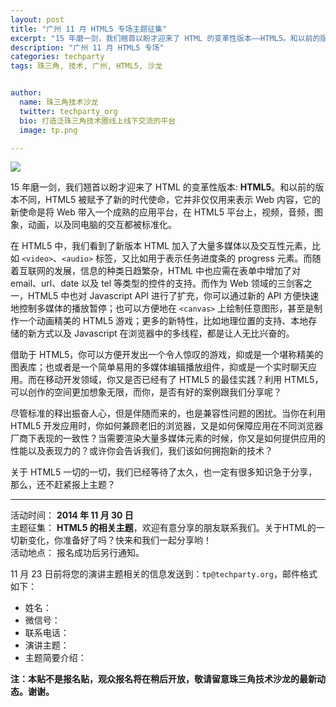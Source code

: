 ```yaml
---
layout: post
title: "广州 11 月 HTML5 专场主题征集"
excerpt: "15 年磨一剑，我们翘首以盼才迎来了 HTML 的变革性版本——HTML5。和以前的版本不同，HTML5 被赋予了新的时代使命，它并非仅仅用来表示 Web 内容，它的新使命是将 Web 带入一个成熟的应用平台，在 HTML5 平台上，视频，音频，图象，动画，以及同电脑的交互都被标准化。"
description: "广州 11 月 HTML5 专场"
categories: techparty
tags: 珠三角, 技术, 广州, HTML5, 沙龙


author:
  name: 珠三角技术沙龙
  twitter: techparty_org
  bio: 打造泛珠三角技术圈线上线下交流的平台
  image: tp.png

---
```


![](http://ww1.sinaimg.cn/large/6907a9d0gw1emaaznkyyfj20m80dw44c.jpg)   

15 年磨一剑，我们翘首以盼才迎来了 HTML 的变革性版本: **HTML5**。和以前的版本不同，HTML5 被赋予了新的时代使命，它并非仅仅用来表示 Web 内容，它的新使命是将 Web 带入一个成熟的应用平台，在 HTML5 平台上，视频，音频，图象，动画，以及同电脑的交互都被标准化。  

  
在 HTML5 中，我们看到了新版本 HTML 加入了大量多媒体以及交互性元素，比如 `<video>`、`<audio>` 标签，又比如用于表示任务进度条的 progress 元素。而随着互联网的发展，信息的种类日趋繁杂，HTML 中也应需在表单中增加了对 email、url、date 以及 tel 等类型的控件的支持。而作为 Web 领域的三剑客之一，HTML5 中也对 Javascript API 进行了扩充，你可以通过新的 API 方便快速地控制多媒体的播放暂停；也可以方便地在 `<canvas>` 上绘制任意图形，甚至是制作一个动画精美的 HTML5 游戏；更多的新特性，比如地理位置的支持、本地存储的新方式以及 Javascript 在浏览器中的多线程，都是让人无比兴奋的。  
  

借助于 HTML5，你可以方便开发出一个令人惊叹的游戏，抑或是一个堪称精美的图表库；也或者是一个简单易用的多媒体编辑播放组件，抑或是一个实时聊天应用。而在移动开发领域，你又是否已经有了 HTML5 的最佳实践？利用 HTML5，可以创作的空间更加想象无限，而你，是否有好的案例跟我们分享呢？  

  
尽管标准的释出振奋人心，但是伴随而来的，也是兼容性问题的困扰。当你在利用 HTML5 开发应用时，你如何兼顾老旧的浏览器，又是如何保障应用在不同浏览器厂商下表现的一致性？当需要渲染大量多媒体元素的时候，你又是如何提供应用的性能以及表现力的？或许你会告诉我们，我们该如何拥抱新的技术？  

  
关于 HTML5 一切的一切，我们已经等待了太久，也一定有很多知识急于分享，那么，还不赶紧报上主题？  
  
---
  
活动时间： **2014 年 11 月 30 日**  
主题征集： **HTML5 的相关主题**，欢迎有意分享的朋友联系我们。关于HTML的一切新变化，你准备好了吗？快来和我们一起分享哟！  
活动地点： 报名成功后另行通知。
    
11 月 23 日前将您的演讲主题相关的信息发送到：`tp@techparty.org`，邮件格式如下：

* 姓名：
* 微信号：
* 联系电话：
* 演讲主题：
* 主题简要介绍：

**注：本贴不是报名贴，观众报名将在稍后开放，敬请留意珠三角技术沙龙的最新动态。谢谢。**